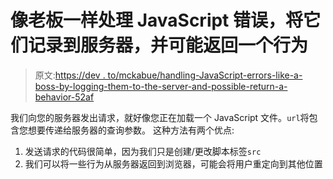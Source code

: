 # 像老板一样处理 JavaScript 错误，将它们记录到服务器，并可能返回一个行为

> 原文:[https://dev . to/mckabue/handling-JavaScript-errors-like-a-boss-by-logging-them-to-the-server-and-possible-return-a-behavior-52af](https://dev.to/mckabue/handling-javascript-errors-like-a-boss-by-logging-them-to-the-server-and-possibly-returning-a-behavior-52af)

我们向您的服务器发出请求，就好像您正在加载一个 JavaScript 文件。`url`将包含您想要传递给服务器的查询参数。
这种方法有两个优点:

1.  发送请求的代码很简单，因为我们只是创建/更改脚本标签`src`
2.  我们可以将一些行为从服务器返回到浏览器，可能会将用户重定向到其他位置